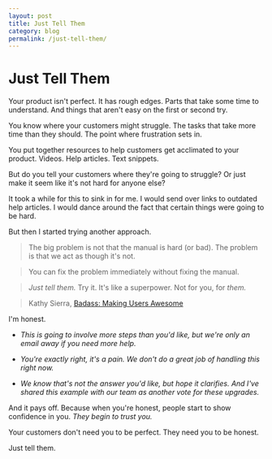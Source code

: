 ```yaml
---
layout: post
title: Just Tell Them 
category: blog
permalink: /just-tell-them/
---
```

# Just Tell Them

Your product isn't perfect. It has rough edges. Parts that take some time to understand. And things that aren't easy on the first or second try. 

You know where your customers might struggle. The tasks that take
more time than they should. The point where frustration sets in. 

You put together resources to help customers get acclimated to your product. Videos. Help articles. Text snippets. 

But do you tell your customers where they're going to struggle? Or just make it seem like it's not hard for anyone else? 

It took a while for this to sink in for me. I would send over links to outdated help articles. I would dance around the fact that certain things were going to be hard. 

But then I started trying another approach. 

> The big problem is not that the manual is hard (or bad). The problem is that we act as though it's not. 

> You can fix the problem immediately without fixing the manual. 

> *Just tell them.*
Try it. It's like a superpower. Not for you, for *them.*

> Kathy Sierra, [Badass: Making Users Awesome](http://shop.oreilly.com/product/0636920036593.do)

I'm honest. 

- *This is going to involve more steps than you'd like, but we're only an email away if you need more help.* 

- *You're exactly right, it's a pain. We don't do a great job of handling this right now.* 

- *We know that's not the answer you'd like, but hope it clarifies. And I've shared this example with our team as another vote for these upgrades.* 

And it pays off. Because when you're honest, people start to show confidence in you. *They begin to trust you.*

Your customers don't need you to be perfect. They need you to be honest. 

Just tell them. 




